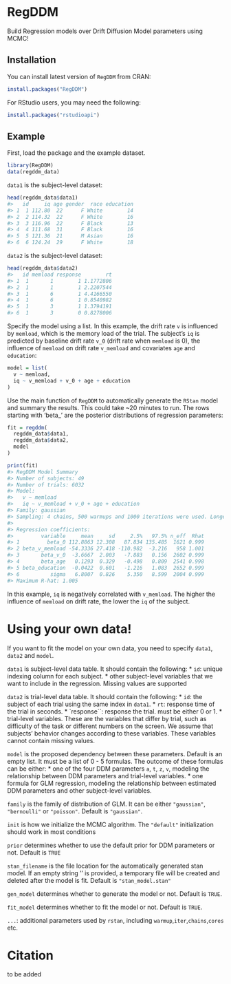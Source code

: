 
<!-- README.md is generated from README.Rmd. Please edit that file -->

# RegDDM

<!-- badges: start -->

<!-- badges: end -->

Build Regression models over Drift Diffusion Model parameters using
MCMC!

## Installation

You can install latest version of `RegDDM` from CRAN:

``` r
install.packages("RegDDM")
```

For RStudio users, you may need the following:

``` r
install.packages("rstudioapi")
```

## Example

First, load the package and the example dataset.

``` r
library(RegDDM)
data(regddm_data)
```

`data1` is the subject-level dataset:

``` r
head(regddm_data$data1)
#>   id     iq age gender  race education
#> 1  1 112.80  22      F White        14
#> 2  2 114.32  22      F White        16
#> 3  3 116.96  22      F Black        13
#> 4  4 111.68  31      F Black        16
#> 5  5 121.36  21      M Asian        16
#> 6  6 124.24  29      F White        18
```

`data2` is the subject-level dataset:

``` r
head(regddm_data$data2)
#>   id memload response        rt
#> 1  1       1        1 1.1772806
#> 2  1       1        1 2.2207544
#> 3  1       6        1 4.4166550
#> 4  1       6        1 0.8540982
#> 5  1       3        1 1.3794191
#> 6  1       3        0 0.8278006
```

Specify the model using a list. In this example, the drift rate `v` is
influenced by `memload`, which is the memory load of the trial. The
subject’s `iq` is predicted by baseline drift rate `v_0` (drift rate
when `memload` is 0), the influence of `memload` on drift rate
`v_memload` and covariates `age` and `education`:

``` r
model = list(
  v ~ memload,
  iq ~ v_memload + v_0 + age + education
)
```

Use the main function of `RegDDM` to automatically generate the `RStan`
model and summary the results. This could take ~20 minutes to run. The
rows starting with ‘beta\_’ are the posterior distributions of
regression parameters:

``` r
fit = regddm(
  regddm_data$data1,
  regddm_data$data2,
  model
)

print(fit)
#> RegDDM Model Summary
#> Number of subjects: 49
#> Number of trials: 6032
#> Model:
#>   v ~ memload
#>   iq ~ v_memload + v_0 + age + education
#> Family: gaussian
#> Sampling: 4 chains, 500 warmups and 1000 iterations were used. Longest elapsed time is 3218 s.
#> 
#> Regression coefficients:
#>         variable     mean     sd     2.5%   97.5% n_eff  Rhat
#> 1         beta_0 112.8863 12.308   87.834 135.485  1621 0.999
#> 2 beta_v_memload -54.3336 27.418 -110.982  -3.216   958 1.001
#> 3       beta_v_0  -3.6667  2.003   -7.883   0.156  2602 0.999
#> 4       beta_age   0.1293  0.329   -0.498   0.809  2541 0.998
#> 5 beta_education  -0.0422  0.601   -1.216   1.083  2652 0.999
#> 6          sigma   6.8007  0.826    5.350   8.599  2004 0.999
#> Maximum R-hat: 1.005
```

In this example, `iq` is negatively correlated with `v_memload`. The
higher the influence of `memload` on drift rate, the lower the `iq` of
the subject.

# Using your own data!

If you want to fit the model on your own data, you need to specify
`data1`, `data2` and `model`.

`data1` is subject-level data table. It should contain the following: \*
`id`: unique indexing column for each subject. \* other subject-level
variables that we want to include in the regression. Missing values are
supported

`data2` is trial-level data table. It should contain the following: \*
`id`: the subject of each trial using the same index in `data1`. \*
`rt`: response time of the trial in seconds. \* \`response\`\`: response
the trial. must be either 0 or 1. \* trial-level variables. These are
the variables that differ by trial, such as difficulty of the task or
different numbers on the screen. We assume that subjects’ behavior
changes according to these variables. These variables cannot contain
missing values.

`model` is the proposed dependency between these parameters. Default is
an empty list. It must be a list of 0 - 5 formulas. The outcome of these
formulas can be either: \* one of the four DDM parameters `a`, `t`, `z`,
`v`, modeling the relationship between DDM parameters and trial-level
variables. \* one formula for GLM regression, modeling the relationship
between estimated DDM parameters and other subject-level variables.

`family` is the family of distribution of GLM. It can be either
`"gaussian"`, `"bernoulli"` or `"poisson"`. Default is `"gaussian"`.

`init` is how we initialize the MCMC algorithm. The `"default"`
initialization should work in most conditions

`prior` determines whether to use the default prior for DDM parameters
or not. Default is `TRUE`

`stan_filename` is the file location for the automatically generated
stan model. If an empty string ’’ is provided, a temporary file will be
created and deleted after the model is fit. Default is
`"stan_model.stan"`

`gen_model` determines whether to generate the model or not. Default is
`TRUE`.

`fit_model` determines whether to fit the model or not. Default is
`TRUE`.

`...`: additional parameters used by `rstan`, including
`warmup`,`iter`,`chains`,`cores` etc.

# Citation

to be added
